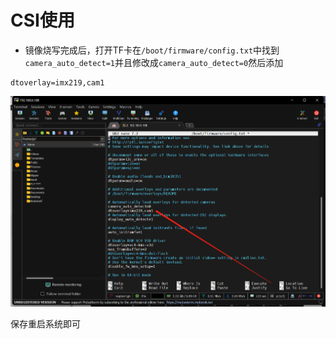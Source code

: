 # CSI使用

* 镜像烧写完成后，打开TF卡在`/boot/firmware/config.txt`中找到`camera_auto_detect=1`并且修改成`camera_auto_detect=0`然后添加

```
dtoverlay=imx219,cam1
```

![csi](../../images/boards/fly_pro/csi.png)

保存重启系统即可
